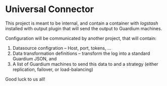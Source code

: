 # Universal Connector
This project is meant to be internal, and contain a container with _logstash_ installed with output plugin that will send the output to Guardium machines.

Configuration will be communicated by another project, that will contain:
1. Datasource configration – Host, port, tokens, ...
2. Data transformation definitions – transform the log into a standard Guardium JSON, and 
3. A list of Guardium machines to send this data to and a strategy (either replication, failover, or load-balancing)

Good luck to us all!
